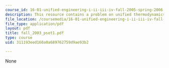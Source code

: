 ```yaml
---
course_id: 16-01-unified-engineering-i-ii-iii-iv-fall-2005-spring-2006
description: This resource contains a problem on unified thermodynamics.
file_location: /coursemedia/16-01-unified-engineering-i-ii-iii-iv-fall-2005-spring-2006/311193eed160a0a689762759d9ae93b2_fall_2003_pset1.pdf
file_type: application/pdf
layout: pdf
title: fall_2003_pset1.pdf
type: course
uid: 311193eed160a0a689762759d9ae93b2

---
```

None
